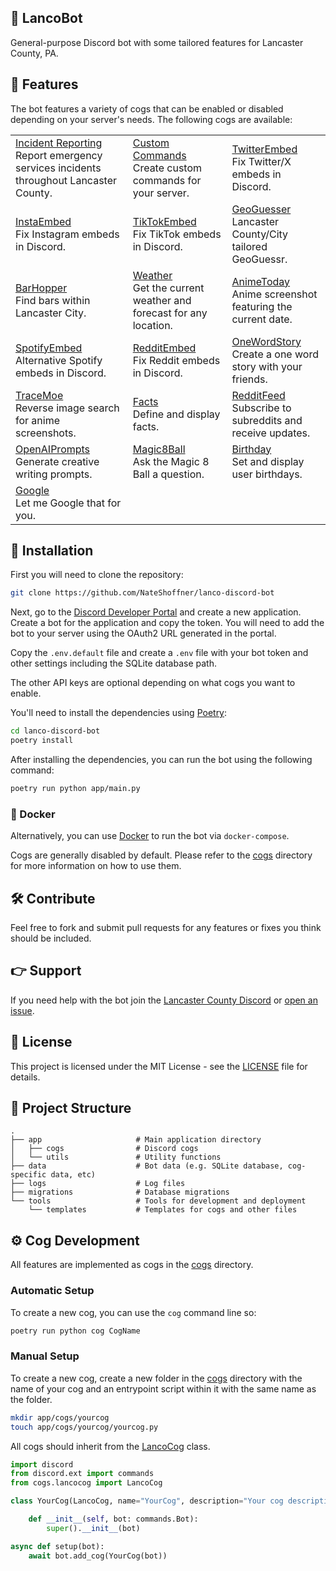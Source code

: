 🌹 LancoBot
----------------

General-purpose Discord bot with some tailored features for Lancaster County, PA.

🎉 Features
----------------

The bot features a variety of cogs that can be enabled or disabled depending on your server's needs. The following cogs are available:

| | | |
|---|---|---|
| [Incident Reporting](https://github.com/NateShoffner/lanco-discord-bot/tree/master/app/cogs/incidents)<br>Report emergency services incidents throughout Lancaster County. | [Custom Commands](https://github.com/NateShoffner/lanco-discord-bot/tree/master/app/cogs/commands)<br>Create custom commands for your server. | [TwitterEmbed](https://github.com/NateShoffner/lanco-discord-bot/tree/master/app/cogs/twitterembed)<br>Fix Twitter/X embeds in Discord. |
| [InstaEmbed](https://github.com/NateShoffner/lanco-discord-bot/tree/master/app/cogs/instaembed)<br>Fix Instagram embeds in Discord. | [TikTokEmbed](https://github.com/NateShoffner/lanco-discord-bot/tree/master/app/cogs/tiktokembed)<br>Fix TikTok embeds in Discord. | [GeoGuesser](https://github.com/NateShoffner/lanco-discord-bot/tree/master/app/cogs/geoguesser)<br>Lancaster County/City tailored GeoGuessr. |
| [BarHopper](https://github.com/NateShoffner/lanco-discord-bot/tree/master/app/cogs/barhopper)<br>Find bars within Lancaster City. | [Weather](https://github.com/NateShoffner/lanco-discord-bot/tree/master/app/cogs/weather)<br>Get the current weather and forecast for any location. | [AnimeToday](https://github.com/NateShoffner/lanco-discord-bot/tree/master/app/cogs/animetoday)<br>Anime screenshot featuring the current date. |
| [SpotifyEmbed](https://github.com/NateShoffner/lanco-discord-bot/tree/master/app/cogs/spotifyembed)<br>Alternative Spotify embeds in Discord. | [RedditEmbed](https://github.com/NateShoffner/lanco-discord-bot/tree/master/app/cogs/redditembed)<br>Fix Reddit embeds in Discord. | [OneWordStory](https://github.com/NateShoffner/lanco-discord-bot/tree/master/app/cogs/onewordstory)<br>Create a one word story with your friends. |
| [TraceMoe](https://github.com/NateShoffner/lanco-discord-bot/tree/master/app/cogs/tracemoe)<br>Reverse image search for anime screenshots. | [Facts](https://github.com/NateShoffner/lanco-discord-bot/tree/master/app/cogs/facts)<br>Define and display facts. | [RedditFeed](https://github.com/NateShoffner/lanco-discord-bot/tree/master/app/cogs/redditfeed)<br>Subscribe to subreddits and receive updates. |
| [OpenAIPrompts](https://github.com/NateShoffner/lanco-discord-bot/tree/master/app/cogs/openaiprompts)<br>Generate creative writing prompts. | [Magic8Ball](https://github.com/NateShoffner/lanco-discord-bot/tree/master/app/cogs/magic8ball)<br>Ask the Magic 8 Ball a question. | [Birthday](https://github.com/NateShoffner/lanco-discord-bot/tree/master/app/cogs/birthday)<br>Set and display user birthdays. |
| [Google](https://github.com/NateShoffner/lanco-discord-bot/tree/master/app/cogs/google)<br>Let me Google that for you. |  |  |


🚀 Installation
----------------

First you will need to clone the repository:

```bash
git clone https://github.com/NateShoffner/lanco-discord-bot
```

Next, go to the [Discord Developer Portal](https://discord.com/developers/applications) and create a new application. Create a bot for the application and copy the token. You will need to add the bot to your server using the OAuth2 URL generated in the portal.

Copy the `.env.default` file and create a `.env` file with your bot token and other settings including the SQLite database path.

The other API keys are optional depending on what cogs you want to enable.

You'll need to install the dependencies using [Poetry](https://python-poetry.org/):

```bash
cd lanco-discord-bot
poetry install
```

After installing the dependencies, you can run the bot using the following command:

```bash
poetry run python app/main.py
```

### 🐳 Docker

Alternatively, you can use [Docker](https://www.docker.com/) to run the bot via `docker-compose`.

Cogs are generally disabled by default. Please refer to the [cogs](app/cogs) directory for more information on how to use them.

🛠️ Contribute
-------------------

Feel free to fork and submit pull requests for any features or fixes you think should be included.

👉 Support
-------------------

If you need help with the bot join the [Lancaster County Discord](https://discord.gg/yfFp4VaZFt) or [open an issue](https://github.com/NateShoffner/lanco-discord-bot/issues/new).

📝 License
-------------------

This project is licensed under the MIT License - see the [LICENSE](LICENSE) file for details.


📂 Project Structure
-------------------

    .
    ├── app                     # Main application directory
    │   ├── cogs                # Discord cogs
    │   └── utils               # Utility functions
    ├── data                    # Bot data (e.g. SQLite database, cog-specific data, etc)
    ├── logs                    # Log files
    ├── migrations              # Database migrations
    └── tools                   # Tools for development and deployment
        └── templates           # Templates for cogs and other files      
    

⚙️ Cog Development
-------------------

All features are implemented as cogs in the [cogs](app/cogs) directory.

### Automatic Setup

To create a new cog, you can use the `cog` command line so:

```bash
poetry run python cog CogName
```

### Manual Setup

To create a new cog, create a new folder in the [cogs](app/cogs) directory with the name of your cog and an entrypoint script within it with the same name as the folder.

```bash
mkdir app/cogs/yourcog
touch app/cogs/yourcog/yourcog.py
```

All cogs should inherit from the [LancoCog](app/cogs/lancocog.py) class.

```python
import discord
from discord.ext import commands
from cogs.lancocog import LancoCog

class YourCog(LancoCog, name="YourCog", description="Your cog description."):

    def __init__(self, bot: commands.Bot):
        super().__init__(bot)

async def setup(bot):
    await bot.add_cog(YourCog(bot))
```
